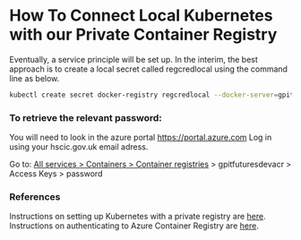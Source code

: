 # How To Connect Local Kubernetes with our Private Container Registry

Eventually, a service principle will be set up. In the interim, the best approach is to create a local secret called regcredlocal using the command line as below.

```bash
kubectl create secret docker-registry regcredlocal --docker-server=gpitfuturesdevacr.azurecr.io --docker-username=gpitfuturesdevacr --docker-password=<password> --docker-email=<your-hscic.gov.uk email> --namespace buyingcatalogue
```

### To retrieve the relevant password:
You will need to look in the azure portal https://portal.azure.com
Log in using your hscic.gov.uk email adress.

Go to: [All services > Containers > Container registries](https://portal.azure.com/#blade/HubsExtension/BrowseResourceBlade/resourceType/Microsoft.ContainerRegistry%2Fregistries) > gpitfuturesdevacr > Access Keys > password

### References

Instructions on setting up Kubernetes with a private registry are [here](https://kubernetes.io/docs/tasks/configure-pod-container/pull-image-private-registry/).
Instructions on authenticating to Azure Container Registry are [here](https://docs.microsoft.com/en-us/azure/container-registry/container-registry-authentication).
